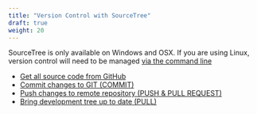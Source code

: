 ```yaml
---
title: "Version Control with SourceTree"
draft: true
weight: 20
---
```


SourceTree is only available on Windows and OSX. If you are using Linux, version control will need to be managed [via the command line](/contribute/cli/)

* [Get all source code from GitHub](/contribute/sourcetree/getsource)
* [Commit changes to GIT (COMMIT)](/contribute/sourcetree/commit)
* [Push changes to remote repository (PUSH & PULL REQUEST)](/contribute/sourcetree/pushandpullrequest)
* [Bring development tree up to date (PULL)](/contribute/sourcetree/bringuptodate)
